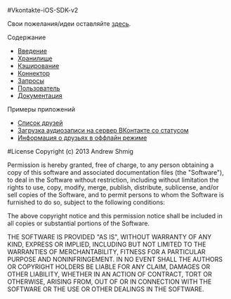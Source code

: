 #Vkontakte-iOS-SDK-v2

Свои пожелания/идеи оставляйте [здесь](https://github.com/AndrewShmig/Vkontakte-iOS-SDK-v2.0/issues/new).

Содержание
- [Введение](https://github.com/AndrewShmig/Vkontakte-iOS-SDK-v2.0/wiki/Введение)
- [Хранилище](https://github.com/AndrewShmig/Vkontakte-iOS-SDK-v2.0/wiki/Хранилище)
- [Кэширование](https://github.com/AndrewShmig/Vkontakte-iOS-SDK-v2.0/wiki/Кэширование)
- [Коннектор](https://github.com/AndrewShmig/Vkontakte-iOS-SDK-v2.0/wiki/Коннектор)
- [Запросы](https://github.com/AndrewShmig/Vkontakte-iOS-SDK-v2.0/wiki/Запросы)
- [Пользователь](https://github.com/AndrewShmig/Vkontakte-iOS-SDK-v2.0/wiki/Пользователь)
- [Документация](https://github.com/AndrewShmig/Vkontakte-iOS-SDK-v2.0/wiki/Документация)

Примеры приложений
- [Список друзей](https://github.com/AndrewShmig/Vkontakte-iOS-SDK-v2.0/wiki/Список-друзей)
- [Загрузка аудиозаписи на сервер ВКонтакте со статусом](https://github.com/AndrewShmig/Vkontakte-iOS-SDK-v2.0/wiki/Загрузка-аудиозаписи-на-сервер-ВКонтакте-со-статусом)
- [Информация о друзьях в оффлайн режиме](https://github.com/AndrewShmig/Vkontakte-iOS-SDK-v2.0/wiki/Информация-о-друзьях-в-оффлайн-режиме)

#License
Copyright (c) 2013 Andrew Shmig

Permission is hereby granted, free of charge, to any person obtaining a copy of this software and associated documentation files (the "Software"), to deal in the Software without restriction, including without limitation the rights to use, copy, modify, merge, publish, distribute, sublicense, and/or sell copies of the Software, and to permit persons to whom the Software is furnished to do so, subject to the following conditions:

The above copyright notice and this permission notice shall be included in all copies or substantial portions of the Software.

THE SOFTWARE IS PROVIDED "AS IS", WITHOUT WARRANTY OF ANY KIND, EXPRESS OR IMPLIED, INCLUDING BUT NOT LIMITED TO THE WARRANTIES OF MERCHANTABILITY, FITNESS FOR A PARTICULAR PURPOSE AND NONINFRINGEMENT. IN NO EVENT SHALL THE AUTHORS OR COPYRIGHT HOLDERS BE LIABLE FOR ANY CLAIM, DAMAGES OR OTHER LIABILITY, WHETHER IN AN ACTION OF CONTRACT, TORT OR OTHERWISE, ARISING FROM, OUT OF OR IN CONNECTION WITH THE SOFTWARE OR THE USE OR OTHER DEALINGS IN THE SOFTWARE.
